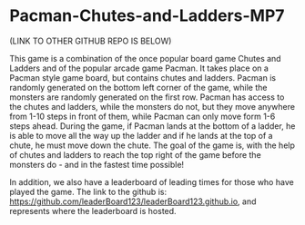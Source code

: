 # Pacman-Chutes-and-Ladders-MP7
(LINK TO OTHER GITHUB REPO IS BELOW)

 This game is a combination of the once popular board game Chutes and Ladders and of the popular arcade game Pacman. It takes place on a Pacman style game board, but contains chutes and ladders. Pacman is randomly generated on the bottom left corner of the game, while the monsters are randomly generated on the first row. Pacman has access to the chutes and ladders, while the monsters do not, but they move anywhere from 1-10 steps in front of them, while Pacman can only move form 1-6 steps ahead. During the game, if Pacman lands at the bottom of a ladder, he is able to move all the way up the ladder and if he lands at the top of a chute, he must move down the chute. The goal of the game is, with the help of chutes and ladders to reach the top right of the game before the monsters do - and in the fastest time possible!

In addition, we also have a leaderboard of leading times for those who have played the game. The link to the github is: https://github.com/leaderBoard123/leaderBoard123.github.io, and represents where the leaderboard is hosted.
